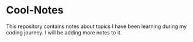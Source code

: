 # Cool-Notes
This repository contains notes about topics I have been learning during my coding journey. I will be adding more notes to it.
